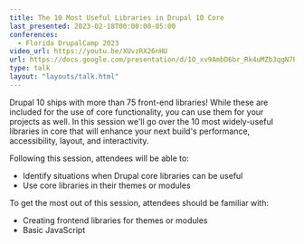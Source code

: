 ```yaml
---
title: The 10 Most Useful Libraries in Drupal 10 Core
last_presented: 2023-02-18T00:00:00-05:00
conferences:
  - Florida DrupalCamp 2023
video_url: https://youtu.be/XUvzRX26nHU
url: https://docs.google.com/presentation/d/1O_xv9AmbD6br_Rk4uMZb3qgN7P4CM8q7fW7eS5sLNLU
type: talk
layout: "layouts/talk.html"
---
```

Drupal 10 ships with more than 75 front-end libraries! While these are included for the use of core functionality, you can use them for your projects as well. In this session we'll go over the 10 most widely-useful libraries in core that will enhance your next build's performance, accessibility, layout, and interactivity.

Following this session, attendees will be able to:
- Identify situations when Drupal core libraries can be useful
- Use core libraries in their themes or modules

To get the most out of this session, attendees should be familiar with:
- Creating frontend libraries for themes or modules
- Basic JavaScript
